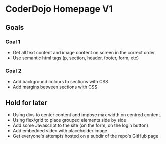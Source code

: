 # CoderDojo Homepage V1

## Goals

### Goal 1

- Get all text content and image content on screen in the correct order
- Use semantic html tags (p, section, header, footer, form, etc)

### Goal 2

- Add background colours to sections with CSS
- Add margins between sections with CSS

## Hold for later

- Using divs to center content and impose max width on centred content.
- Using flex/grid to place grouped elements side by side
- Add some Javascript to the site (on the form, on the login button)
- Add embedded video with placeholder image
- Get everyone's attempts hosted on a subdir of the repo's GitHub page
